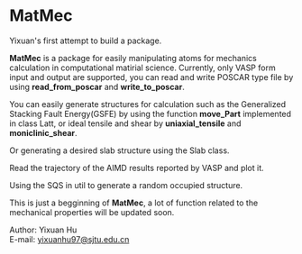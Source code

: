 # MatMec
Yixuan's first attempt to build a package.

**MatMec** is a package for easily manipulating atoms for mechanics calculation in computational matirial science. Currently, only VASP form input and output are supported,
you can read and write POSCAR type file by using **read_from_poscar** and **write_to_poscar**.

You can easily generate structures for calculation such as the Generalized Stacking Fault Energy(GSFE) by using the 
function **move_Part** implemented in class Latt, or ideal tensile and shear by **uniaxial_tensile** and **moniclinic_shear**.

Or generating a desired slab structure using the Slab class.

Read the trajectory of the AIMD results reported by VASP and plot it.

Using the SQS in util to generate a random occupied structure. 

This is just a begginning of **MatMec**, a lot of function related to the mechanical properties will be updated soon.

Author: Yixuan Hu  
E-mail: yixuanhu97@sjtu.edu.cn

